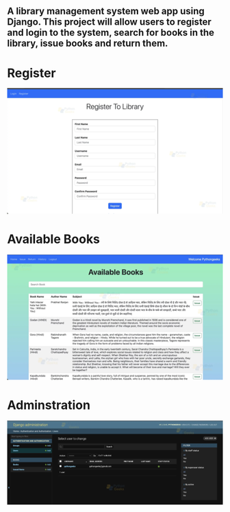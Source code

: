 ## A library management system web app using Django. This project will allow users to register and login to the system, search for books in the library, issue books and return them.
# Register
![image alt](https://github.com/khshoaib/Library_Management/blob/main/Images/1.png)

# Available Books
![image alt](https://github.com/khshoaib/Library_Management/blob/main/Images/2.png)

# Adminstration
![image alt](https://github.com/khshoaib/Library_Management/blob/main/Images/3.png)
